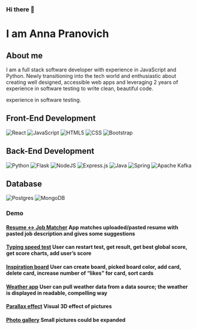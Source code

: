 ### Hi there 👋

# I am Anna Pranovich

## About me

I am a full stack software developer with experience in JavaScript and Python. Newly transitioning into the tech world and enthusiastic about creating well designed, accessible web apps and leveraging 2 years of experience in software testing to write clean, beautiful code.

experience in software testing.

## Front-End Development

![React](https://camo.githubusercontent.com/268ac512e333b69600eb9773a8f80b7a251f4d6149642a50a551d4798183d621/68747470733a2f2f696d672e736869656c64732e696f2f62616467652f52656163742d3230323332413f7374796c653d666f722d7468652d6261646765266c6f676f3d7265616374266c6f676f436f6c6f723d363144414642)
![JavaScript](https://camo.githubusercontent.com/93c855ae825c1757f3426f05a05f4949d3b786c5b22d0edb53143a9e8f8499f6/68747470733a2f2f696d672e736869656c64732e696f2f62616467652f4a6176615363726970742d3332333333303f7374796c653d666f722d7468652d6261646765266c6f676f3d6a617661736372697074266c6f676f436f6c6f723d463744463145)
![HTML5](https://img.shields.io/badge/html5-%23E34F26.svg?style=for-the-badge&logo=html5&logoColor=white)
![CSS](https://camo.githubusercontent.com/3a0f693cfa032ea4404e8e02d485599bd0d192282b921026e89d271aaa3d7565/68747470733a2f2f696d672e736869656c64732e696f2f62616467652f435353332d3135373242363f7374796c653d666f722d7468652d6261646765266c6f676f3d63737333266c6f676f436f6c6f723d7768697465)
![Bootstrap](https://img.shields.io/badge/bootstrap-%23563D7C.svg?style=for-the-badge&logo=bootstrap&logoColor=white)

## Back-End Development

![Python](https://img.shields.io/badge/python-3670A0?style=for-the-badge&logo=python&logoColor=ffdd54)
![Flask](https://img.shields.io/badge/flask-%23000.svg?style=for-the-badge&logo=flask&logoColor=white)
![NodeJS](https://img.shields.io/badge/node.js-6DA55F?style=for-the-badge&logo=node.js&logoColor=white)
![Express.js](https://img.shields.io/badge/express.js-%23404d59.svg?style=for-the-badge&logo=express&logoColor=%2361DAFB)
![Java](https://img.shields.io/badge/java-%23ED8B00.svg?style=for-the-badge&logo=java&logoColor=white)
![Spring](https://img.shields.io/badge/spring-%236DB33F.svg?style=for-the-badge&logo=spring&logoColor=white)
![Apache Kafka](https://img.shields.io/badge/Apache%20Kafka-000?style=for-the-badge&logo=apachekafka)

## Database

![Postgres](https://img.shields.io/badge/postgres-%23316192.svg?style=for-the-badge&logo=postgresql&logoColor=white)
![MongoDB](https://img.shields.io/badge/MongoDB-%234ea94b.svg?style=for-the-badge&logo=mongodb&logoColor=white)

### Demo

#### [Resume <-> Job Matcher](https://huggingface.co/spaces/AnnaPr/resume-job-matcher) App matches uploaded/pasted resume with pasted job description and gives some suggestions

#### [Typing speed test](https://typing-speed-f.herokuapp.com/) User can restart test, get result, get best global score, get score charts, add user’s score

#### [Inspiration board](https://inspo-board-frontend.herokuapp.com/) User can create board, picked board color, add card, delete card, increase number of “likes” for card, sort cards

#### [Weather app](https://annnapr.github.io/weather-report/) User can pull weather data from a data source; the weather is displayed in readable, compelling way

#### [Parallax effect](https://htmlpreview.github.io/?https://github.com/AnnnAPr/Hawaii/blob/main/Parallax/HawaiiParallax.html) Visual 3D effect of pictures

#### [Photo gallery](https://htmlpreview.github.io/?https://github.com/AnnnAPr/Hawaii/blob/main/TabGallery/HawaiiTabGallery.html) Small pictures could be expanded


